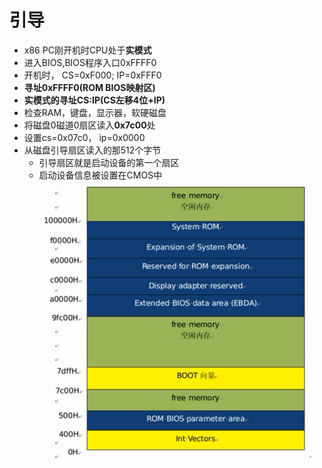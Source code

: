 # 引导
- x86 PC刚开机时CPU处于**实模式**
- 进入BIOS,BIOS程序入口0xFFFF0
- 开机时， CS=0xF000; IP=0xFFF0
- **寻址0xFFFF0(ROM BIOS映射区)**
- **实模式的寻址CS:IP(CS左移4位+IP)**
- 检查RAM，键盘，显示器，软硬磁盘
- 将磁盘0磁道0扇区读入**0x7c00**处
- 设置cs=0x07c0， ip=0x0000
- 从磁盘引导扇区读入的那512个字节
	- 引导扇区就是启动设备的第一个扇区
	- 启动设备信息被设置在CMOS中
![](../photo/Pasted%20image%2020230325091445.png)

